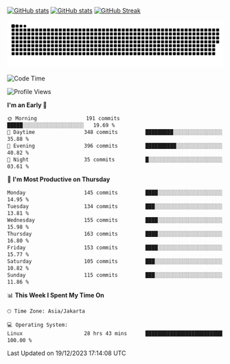 [![GitHub stats](https://github-readme-stats.vercel.app/api?username=aurelioklv&card_width=500&show_icons=true&rank_icon=github&theme=solarized-dark#gh-dark-mode-only)](https://github.com/anuraghazra/github-readme-stats#gh-dark-mode-only)
[![GitHub stats](https://github-readme-stats.vercel.app/api?username=aurelioklv&card_width=500&show_icons=true&rank_icon=github&theme=buefy#gh-light-mode-only)](https://github.com/anuraghazra/github-readme-stats#gh-light-mode-only)
[![GitHub Streak](https://streak-stats.demolab.com/?user=aurelioklv&card_width=336&theme=solarized-dark)](https://git.io/streak-stats)

<picture>
  <source media="(prefers-color-scheme: dark)" srcset="https://raw.githubusercontent.com/aurelioklv/aurelioklv/snake-output/github-contribution-grid-snake-dark.svg">
  <source media="(prefers-color-scheme: light)" srcset="https://raw.githubusercontent.com/aurelioklv/aurelioklv/snake-output/github-contribution-grid-snake.svg">
  <img alt="github contribution grid snake animation" src="https://raw.githubusercontent.com/aurelioklv/aurelioklv/snake-output/github-contribution-grid-snake.svg">
</picture>

<!--START_SECTION:waka-->
![Code Time](http://img.shields.io/badge/Code%20Time-347%20hrs%2020%20mins-blue)

![Profile Views](http://img.shields.io/badge/Profile%20Views-29-blue)

**I'm an Early 🐤** 

```text
🌞 Morning                191 commits         █████░░░░░░░░░░░░░░░░░░░░   19.69 % 
🌆 Daytime                348 commits         █████████░░░░░░░░░░░░░░░░   35.88 % 
🌃 Evening                396 commits         ██████████░░░░░░░░░░░░░░░   40.82 % 
🌙 Night                  35 commits          █░░░░░░░░░░░░░░░░░░░░░░░░   03.61 % 
```
📅 **I'm Most Productive on Thursday** 

```text
Monday                   145 commits         ████░░░░░░░░░░░░░░░░░░░░░   14.95 % 
Tuesday                  134 commits         ███░░░░░░░░░░░░░░░░░░░░░░   13.81 % 
Wednesday                155 commits         ████░░░░░░░░░░░░░░░░░░░░░   15.98 % 
Thursday                 163 commits         ████░░░░░░░░░░░░░░░░░░░░░   16.80 % 
Friday                   153 commits         ████░░░░░░░░░░░░░░░░░░░░░   15.77 % 
Saturday                 105 commits         ███░░░░░░░░░░░░░░░░░░░░░░   10.82 % 
Sunday                   115 commits         ███░░░░░░░░░░░░░░░░░░░░░░   11.86 % 
```


📊 **This Week I Spent My Time On** 

```text
🕑︎ Time Zone: Asia/Jakarta

💻 Operating System: 
Linux                    28 hrs 43 mins      █████████████████████████   100.00 % 
```


 Last Updated on 19/12/2023 17:14:08 UTC
<!--END_SECTION:waka-->
